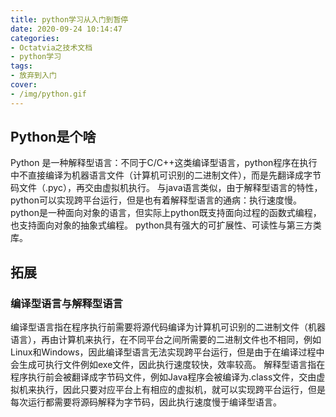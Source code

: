 ```yaml
---
title: python学习从入门到暂停
date: 2020-09-24 10:14:47
categories:
- Octatvia之技术文档
- python学习
tags: 
- 放弃到入门
cover:
- /img/python.gif
---
```


## Python是个啥
Python 是一种解释型语言：不同于C/C++这类编译型语言，python程序在执行中不直接编译为机器语言文件（计算机可识别的二进制文件），而是先翻译成字节码文件（.pyc），再交由虚拟机执行。
与java语言类似，由于解释型语言的特性，python可以实现跨平台运行，但是也有着解释型语言的通病：执行速度慢。
python是一种面向对象的语言，但实际上python既支持面向过程的函数式编程，也支持面向对象的抽象式编程。
python具有强大的可扩展性、可读性与第三方类库。



## 拓展

### 编译型语言与解释型语言
编译型语言指在程序执行前需要将源代码编译为计算机可识别的二进制文件（机器语言），再由计算机来执行，在不同平台之间所需要的二进制文件也不相同，例如Linux和Windows，因此编译型语言无法实现跨平台运行，但是由于在编译过程中会生成可执行文件例如exe文件，因此执行速度较快，效率较高。
解释型语言指在程序执行前会被翻译成字节码文件，例如Java程序会被编译为.class文件，交由虚拟机来执行，因此只要对应平台上有相应的虚拟机，就可以实现跨平台运行，但是每次运行都需要将源码解释为字节码，因此执行速度慢于编译型语言。

